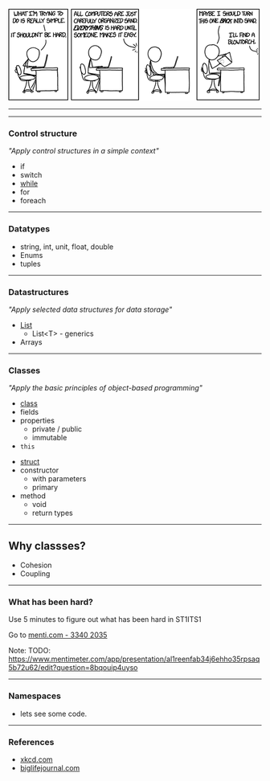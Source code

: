 
![xkcd.com](./img/software_development.webp "") <!-- .element: style="height: 250px" -->

----

<!-- .slide: data-visibility="hidden" -->

<!-- .slide: data-background-image="./img/learning_pit.jpg" data-background-size="contain" -->

---

### Control structure

*"Apply control structures in a simple context"*

* if
* switch
* [while](https://learn.microsoft.com/en-us/dotnet/csharp/language-reference/statements/iteration-statements)
* for
* foreach

----

### Datatypes

* string, int, unit, float, double
* Enums
* tuples


----

### Datastructures

*"Apply selected data structures for data storage"*

* [List](https://learn.microsoft.com/en-us/dotnet/api/system.collections.generic.list-1?view=net-7.0)
    * List\<T\> - generics
* Arrays

----

### Classes

*"Apply the basic principles of object-based programming"*

<div id="left">

* [class](https://learn.microsoft.com/en-us/dotnet/csharp/fundamentals/tutorials/classes)
* fields
* properties
    * private / public
    * immutable
* `this`

</div>
<div id="right">

* [struct](https://learn.microsoft.com/en-us/dotnet/csharp/language-reference/builtin-types/struct)
* constructor
    * with parameters
    * primary
* method
    * void
    * return types

</div>

----

## Why classses?

* Cohesion
* Coupling

----

### What has been hard? 

Use 5 minutes to figure out what has been hard in ST1ITS1

Go to [menti.com - 3340 2035](https://www.menti.com/al3of75qwx4f)

Note:
TODO: https://www.mentimeter.com/app/presentation/al1reenfab34j6ehho35rpsaq5b72u62/edit?question=8bqouip4uyso


---

### Namespaces

- lets see some code.

---

### References

* [xkcd.com](https://xkcd.com/)
* [biglifejournal.com](https://biglifejournal.com/)